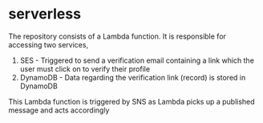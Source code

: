 # serverless

The repository consists of a Lambda function. It is responsible for accessing two services,

1. SES - Triggered to send a verification email containing a link which the user must click on to verify their profile
2. DynamoDB - Data regarding the verification link (record) is stored in DynamoDB

This Lambda function is triggered by SNS as Lambda picks up a published message and acts accordingly